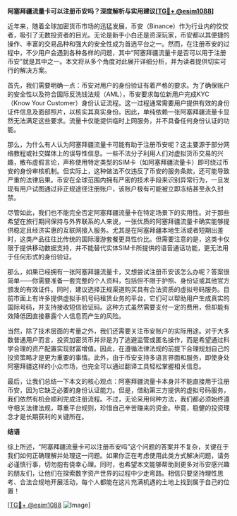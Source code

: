 **阿塞拜疆流量卡可以注册币安吗？深度解析与实用建议[[TG💪+ @esim1088](https://t.me/s/esim1088)]**

近年来，随着全球加密货币市场的迅猛发展，币安（Binance）作为行业内的佼佼者，吸引了无数投资者的目光。无论是新手小白还是资深玩家，币安都以其便捷的操作、丰富的交易品种和强大的安全性成为首选平台之一。然而，在注册币安的过程中，不少用户会遇到各种各样的问题，其中“阿塞拜疆流量卡是否可以用于注册币安”就是其中之一。本文将从多个角度对此展开详细分析，并为读者提供切实可行的解决方案。

首先，我们需要明确一点：币安对用户的身份验证有着严格的要求。为了确保账户的安全性以及符合国际反洗钱法规（AML），币安要求每位新用户完成KYC（Know Your Customer）身份认证流程。这一过程通常需要用户提供有效的身份证件信息及面部照片，以核实其真实身份。因此，单纯依赖一张阿塞拜疆流量卡显然无法满足这些要求。流量卡仅能提供临时上网服务，并不具备任何身份认证的功能。

那么，为什么有人认为阿塞拜疆流量卡可能有助于注册币安呢？这主要源于部分网络教程或社交媒体上的误导性信息。一些不法分子利用人们对虚拟货币交易的兴趣，散布虚假言论，声称使用特定类型的SIM卡（如阿塞拜疆流量卡）即可绕过币安的身份审核机制。但实际上，这种做法不仅违反了币安的服务条款，还可能导致严重的法律后果。币安在全球范围内拥有严密的技术手段来识别异常行为，一旦发现有用户试图通过非正规途径注册账户，该账户极有可能被立即冻结甚至永久封禁。

尽管如此，我们也不能完全否定阿塞拜疆流量卡在特定场景下的实用性。对于那些希望在旅行期间保持与外界联系的人来说，一张优质的阿塞拜疆流量卡确实能够提供稳定且经济实惠的互联网接入服务。尤其是在阿塞拜疆本地生活或者短期出差时，这类产品往往比传统的国际漫游套餐更具性价比。但需要注意的是，这类卡仅限于提供移动数据支持，并不能替代实体SIM卡所提供的语音通话功能，更无法用于任何形式的身份验证。

那么，如果已经拥有一张阿塞拜疆流量卡，又想尝试注册币安该怎么办呢？答案很简单——你需要准备一套完整的个人资料，包括但不限于护照、身份证或其他官方颁发的有效证件。同时，建议选择正规渠道购买具有合法资质的虚拟号码服务。目前市面上有许多提供虚拟手机号码租赁业务的平台，它们可以帮助用户生成真实的国际号码，并支持接收短信验证码。这种方式虽然需要支付一定的费用，但却能有效降低因直接暴露个人信息而产生的风险。

当然，除了技术层面的考量之外，我们还需要关注币安账户的实际用途。对于大多数普通用户而言，投资加密货币并非是为了逃避监管或匿名操作，而是希望通过科学合理的资产配置实现财富增值。因此，在遵循法律法规的前提下合理规划自己的投资策略才是更为重要的事情。此外，由于币安支持多语言界面和服务，即使身处阿塞拜疆这样的小众市场，也完全可以通过翻译工具轻松掌握相关信息。

最后，让我们总结一下本文的核心观点：阿塞拜疆流量卡本身并不能直接用于注册币安，因为它缺乏必要的身份认证能力。但是，借助第三方提供的虚拟号码服务，我们依然有机会顺利完成注册流程。不过，无论采用何种方法，我们都必须始终遵守相关法律法规，尊重平台规则，珍惜自己辛苦赚来的资金。毕竟，稳健的投资理念才是长期获利的关键所在。

**结语**

综上所述，“阿塞拜疆流量卡可以注册币安吗”这个问题的答案并不复杂，关键在于我们如何正确理解并处理这一问题。如果你正在考虑使用此类方式解决问题，请务必谨慎行事，切勿抱有侥幸心理。同时，也希望本文能够帮助到更多对币安感兴趣的朋友们，让他们在探索数字资产世界的过程中少走弯路。相信只要坚持理性思考、合法合规地开展活动，每个人都能在这片充满机遇的土地上找到属于自己的位置！

[[TG💪+ @esim1088](https://t.me/s/esim1088) ![Image](https://i.postimg.cc/4NQfJmqS/Snipaste-2025-05-13-00-14-12.png)]